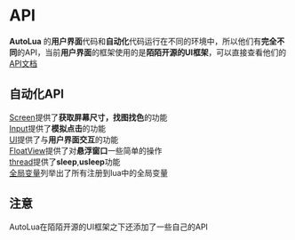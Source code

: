 # API
**AutoLua** 的**用户界面**代码和**自动化**代码运行在不同的环境中，所以他们有**完全不同**的API，当前**用户界面**的框架使用的是**陌陌开源的UI框架**，可以直接查看他们的[API文档](https://github.com/momotech/MLN/wiki/MLN#api)
## 自动化API
[Screen](__Screen.lua)提供了**获取屏幕尺寸，找图找色**的功能  
[Input](__Input.lua)提供了**模拟点击**的功能  
[UI](__UI.lua)提供了与**用户界面交互**的功能  
[FloatView](__FloatView.lua)提供了对**悬浮窗口**一些简单的操作  
[thread](thread.lua)提供了**sleep**,**usleep**功能  
[全局变量](__other.lua)列举出了所有注册到lua中的全局变量
## 注意
AutoLua在陌陌开源的UI框架之下还添加了一些自己的API